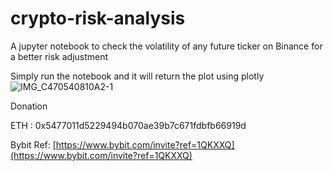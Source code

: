 # crypto-risk-analysis
A jupyter notebook to check the volatility of any future ticker on Binance for a better risk adjustment

Simply run the notebook and it will return the plot using plotly
![IMG_C470540810A2-1](https://user-images.githubusercontent.com/103450613/174138400-4f025cbd-823c-45e8-8a67-f56b4f85be06.JPEG)

Donation

ETH : 0x5477011d5229494b070ae39b7c671fdbfb66919d

Bybit Ref: [https://www.bybit.com/invite?ref=1QKXXQ](https://www.bybit.com/invite?ref=1QKXXQ)


